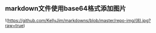 ## markdown文件使用base64格式添加图片
!(https://github.com/KellyJim/markdowns/blob/master/repo-img/(8).jpg?raw=true)